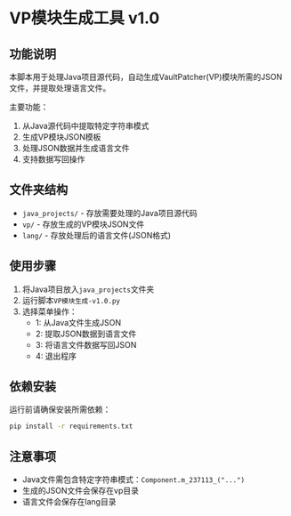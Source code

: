 # VP模块生成工具 v1.0

## 功能说明
本脚本用于处理Java项目源代码，自动生成VaultPatcher(VP)模块所需的JSON文件，并提取处理语言文件。

主要功能：
1. 从Java源代码中提取特定字符串模式
2. 生成VP模块JSON模板
3. 处理JSON数据并生成语言文件
4. 支持数据写回操作

## 文件夹结构
- `java_projects/` - 存放需要处理的Java项目源代码
- `vp/` - 存放生成的VP模块JSON文件
- `lang/` - 存放处理后的语言文件(JSON格式)

## 使用步骤
1. 将Java项目放入`java_projects`文件夹
2. 运行脚本`VP模块生成-v1.0.py`
3. 选择菜单操作：
   - 1: 从Java文件生成JSON
   - 2: 提取JSON数据到语言文件
   - 3: 将语言文件数据写回JSON
   - 4: 退出程序

## 依赖安装
运行前请确保安装所需依赖：
```bash
pip install -r requirements.txt
```

## 注意事项
- Java文件需包含特定字符串模式：`Component.m_237113_("...")`
- 生成的JSON文件会保存在vp目录
- 语言文件会保存在lang目录